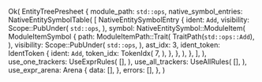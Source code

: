 Ok(
    EntityTreePresheet {
        module_path: `std::ops`,
        native_symbol_entries: NativeEntitySymbolTable(
            [
                NativeEntitySymbolEntry {
                    ident: `Add`,
                    visibility: Scope::PubUnder(
                        `std::ops`,
                    ),
                    symbol: NativeEntitySymbol::ModuleItem(
                        ModuleItemSymbol {
                            path: ModuleItemPath::Trait(
                                TraitPath(`std::ops::Add`),
                            ),
                            visibility: Scope::PubUnder(
                                `std::ops`,
                            ),
                            ast_idx: 3,
                            ident_token: IdentToken {
                                ident: `Add`,
                                token_idx: TokenIdx(
                                    7,
                                ),
                            },
                        },
                    ),
                },
            ],
        ),
        use_one_trackers: UseExprRules(
            [],
        ),
        use_all_trackers: UseAllRules(
            [],
        ),
        use_expr_arena: Arena {
            data: [],
        },
        errors: [],
    },
)